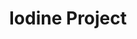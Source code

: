 ---
title: Iodine Project
layout: item.html
item: 'Планки для сайдинга'
subcategory: 'Мягкая кровля и сайдинг'
caption: 'Структурные планки для отделки фасада'
subcategory_link: '/myagkaya-krovlya-i-saiding'
item_info:
    price: 'от 500 ₽ за 1м²'
    time_production: 'от 2 часов'
content:
    - paragraph: 'Металлические планки для сайдинга используются вместо обычных пластиковых при нестандартных размерах.'
    - paragraph: 'Наше борудование позволяет изготовлять планки любых видов и конфигураций в кратчайшие сроки с учётом любых пожеланий и требований.'
---